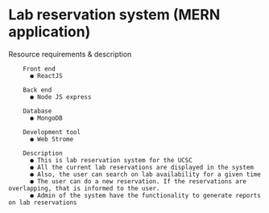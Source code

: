 # Lab reservation system (MERN application)
Resource requirements & description

        Front end
          ● ReactJS
          
        Back end
          ● Node JS express
          
        Database
          ● MongoDB
          
        Development tool
          ● Web Strome
          
        Description
          ● This is lab reservation system for the UCSC
          ● All the current lab reservations are displayed in the system
          ● Also, the user can search on lab availability for a given time
          ● The user can do a new reservation. If the reservations are overlapping, that is informed to the user. 
          ● Admin of the system have the functionality to generate reports on lab reservations
          
          
